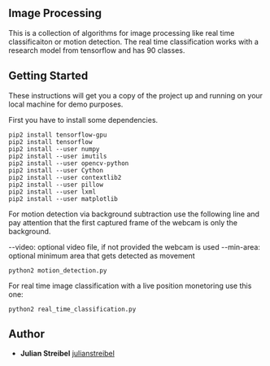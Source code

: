 ## Image Processing

This is a collection of algorithms for image processing like real time classificaiton or motion detection.
The real time classification works with a research model from tensorflow and has 90 classes.

## Getting Started

These instructions will get you a copy of the project up and running on your local machine for demo purposes.

First you have to install some dependencies.

```
pip2 install tensorflow-gpu
pip2 install tensorflow
pip2 install --user numpy
pip2 install --user imutils
pip2 install --user opencv-python
pip2 install --user Cython
pip2 install --user contextlib2
pip2 install --user pillow
pip2 install --user lxml
pip2 install --user matplotlib
```

For motion detection via background subtraction use the following line and pay attention that the first captured frame of the webcam is only the background.

--video: optional video file, if not provided the webcam is used
--min-area: optional minimum area that gets detected as movement

```
python2 motion_detection.py
```

For real time image classification with a live position monetoring use this one:

```
python2 real_time_classification.py
```

## Author

* **Julian Streibel** [julianstreibel](https://github.com/julianstreibl)
